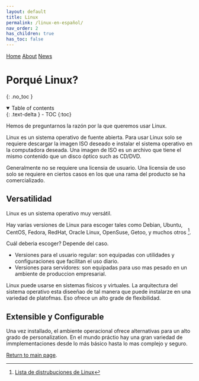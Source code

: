 ```yaml
---
layout: default
title: Linux
permalink: /linux-en-español/
nav_order: 2
has_children: true
has_toc: false
---
```


[comment]: # (Adds topnav bar above the main image)
<div class="topnav">
 <a class="active" href="../index">Home</a>
 <a href="../about">About</a>
 <a href="../news">News</a> 
</div> 

# Porqué Linux?

{: .no_toc }
<details open markdown="block">
  <summary>
    Table of contents
  </summary>
  {: .text-delta }
- TOC
{:toc}
</details>

Hemos de preguntarnos la razón por la que queremos usar Linux.

Linux es un sistema operativo de fuente abierta. Para usar Linux solo se requiere descargar la imagen ISO deseado e instalar el sistema operativo en la computadora deseada. Una imagen de ISO es un archivo que tiene el mismo contenido que un disco óptico such as CD/DVD.


Generalmente no se requiere una licensia de usuario. Una licensia de uso solo se requiere en ciertos casos en los que una rama del producto se ha comercializado.

## Versatilidad

Linux es un sistema operativo muy versátil. 

Hay varias versiones de Linux para escoger tales como Debian, Ubuntu, CentOS, Fedora, RedHat, Oracle Linux, OpenSuse, Getoo, y muchos otros [^1]. 

Cuál deberia escoger? Depende del caso. 
- Versiones para el usuario regular: son equipadas con utilidades y configuraciones que facilitan el uso diario.
- Versiones para servidores: son equipadas para uso mas pesado en un ambiente de produccion empresarial.

Linux puede usarse en sistemas fisicos y virtuales. La arquitectura del sistema operativo esta diseeñao de tal manera que puede instalarze en una variedad de platofmas. Eso ofrece un alto grade de flexibilidad.

## Extensible y Configurable

Una vez installado, el ambiente operacional ofrece alternativas para un alto grado de personalization. En el mundo práctio hay una gran variedad de immplementaciones desde lo más básico hasta lo mas complejo y seguro.
 
[^1]: [Lista de distrubuciones de Linux](https://en.wikipedia.org/wiki/List_of_Linux_distributions)

[Return to main page]({{site.baseurl}}/).